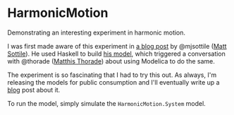 HarmonicMotion
==============

Demonstrating an interesting experiment in harmonic motion.

I was first made aware of this experiment in
[a blog post](http://syntacticsalt.com/2011/08/27/harmonic-motion-simulation/)
by @mjsottile ([Matt Sottile](http://syntacticsalt.com/about/)).  He used Haskell to build
[his model](https://github.com/mjsottile/publicstuff), which triggered a
conversation with @thorade ([Matthis Thorade](https://twitter.com/MatthisThorade))
about using Modelica to do the same.

The experiment is so fascinating that I had to try this out.  As always, I'm releasing the models
for public consumption and I'll eventually write up a [blog](http://blog.xogeny.com/) post about it.

To run the model, simply simulate the `HarmonicMotion.System` model.
